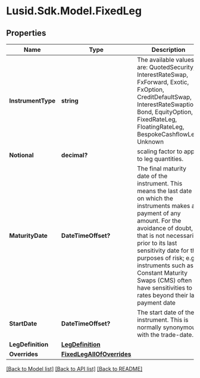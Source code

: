 
# Lusid.Sdk.Model.FixedLeg

## Properties

Name | Type | Description | Notes
------------ | ------------- | ------------- | -------------
**InstrumentType** | **string** | The available values are: QuotedSecurity, InterestRateSwap, FxForward, Exotic, FxOption, CreditDefaultSwap, InterestRateSwaption, Bond, EquityOption, FixedRateLeg, FloatingRateLeg, BespokeCashflowLeg, Unknown | 
**Notional** | **decimal?** | scaling factor to apply to leg quantities. | 
**MaturityDate** | **DateTimeOffset?** | The final maturity date of the instrument. This means the last date on which the instruments makes a payment of any amount.              For the avoidance of doubt, that is not necessarily prior to its last sensitivity date for the purposes of risk; e.g. instruments such as              Constant Maturity Swaps (CMS) often have sensitivities to rates beyond their last payment date | 
**StartDate** | **DateTimeOffset?** | The start date of the instrument. This is normally synonymous with the trade-date. | 
**LegDefinition** | [**LegDefinition**](LegDefinition.md) |  | 
**Overrides** | [**FixedLegAllOfOverrides**](FixedLegAllOfOverrides.md) |  | [optional] 

[[Back to Model list]](../README.md#documentation-for-models)
[[Back to API list]](../README.md#documentation-for-api-endpoints)
[[Back to README]](../README.md)


